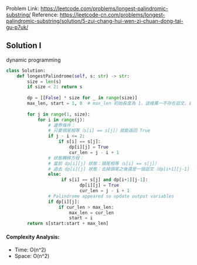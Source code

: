 Problem Link: https://leetcode.com/problems/longest-palindromic-substring/
Reference: https://leetcode-cn.com/problems/longest-palindromic-substring/solution/5-zui-chang-hui-wen-zi-chuan-dong-tai-gu-p7uk/



## Solution I
dynamic programming

```python
class Solution:
    def longestPalindrome(self, s: str) -> str:
        size = len(s)
        if size < 2: return s
        
        dp = [[False] * size for _ in range(size)]
        max_len, start = 1, 0  # max_len 初始長度為 1，這樣萬一不存在迴文，就返回第一個值（初始條件設置的時候一定要考慮輸出）
        
        for j in range(1, size):
            for i in range(j):
                # 邊界條件：
                # 只要頭尾相等（s[i] == s[j]）就能返回 True
                if j - i <= 2:
                    if s[i] == s[j]:
                        dp[i][j] = True
                        cur_len = j - i + 1
                # 狀態轉移方程：
                # 當前 dp[i][j] 狀態：頭尾相等（s[i] == s[j]）
                # 過去 dp[i][j] 狀態：去掉頭尾之後還是一個迴文（dp[i+1][j-1] == True）
                else:
                     if s[i] == s[j] and dp[i+1][j-1]:
                            dp[i][j] = True
                            cur_len = j - i + 1
                # Palindrome appeared so update output variables
                if dp[i][j]:
                    if cur_len > max_len:
                        max_len = cur_len
                        start = i
        return s[start:start + max_len]
```

#### Complexity Analysis:
- Time: O(n^2)
- Space: O(n^2)